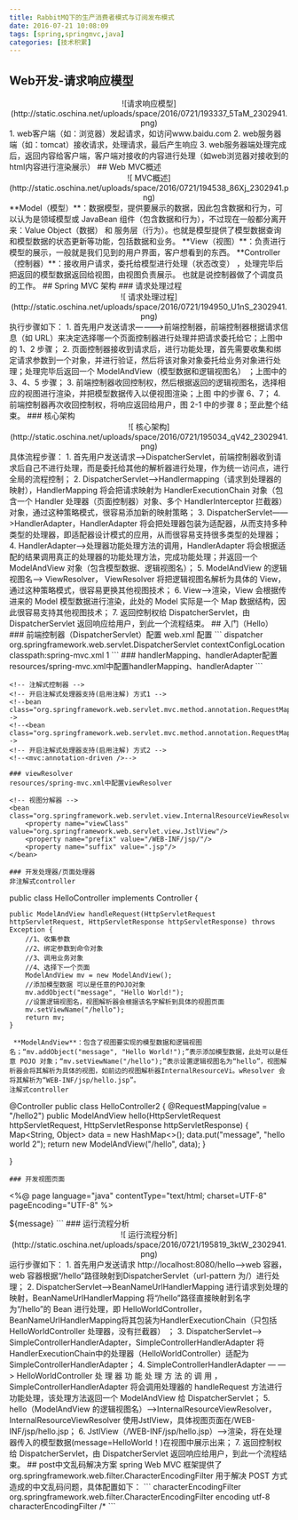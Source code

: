```yaml
---
title: RabbitMQ下的生产消费者模式与订阅发布模式
date: 2016-07-21 10:08:09
tags: [spring,springmvc,java]
categories: [技术积累]
---
```

## Web开发-请求响应模型
<center>![请求响应模型](http://static.oschina.net/uploads/space/2016/0721/193337_5TaM_2302941.png)</center>
1. web客户端（如：浏览器）发起请求，如访问www.baidu.com
2. web服务器端（如：tomcat）接收请求，处理请求，最后产生响应
3. web服务器端处理完成后，返回内容给客户端，客户端对接收的内容进行处理（如web浏览器对接收到的html内容进行渲染展示）
## Web MVC概述
<center>![ MVC概述](http://static.oschina.net/uploads/space/2016/0721/194538_86Xj_2302941.png)</center>
**Model（模型）**：数据模型，提供要展示的数据，因此包含数据和行为，可以认为是领域模型或 JavaBean 组件（包含数据和行为），不过现在一般都分离开来：Value Object（数据） 和 服务层（行为）。也就是模型提供了模型数据查询和模型数据的状态更新等功能，包括数据和业务。
 **View（视图）**：负责进行模型的展示，一般就是我们见到的用户界面，客户想看到的东西。
 **Controller（控制器）**：接收用户请求，委托给模型进行处理（状态改变） ，处理完毕后把返回的模型数据返回给视图，由视图负责展示。 也就是说控制器做了个调度员的工作。
## Spring MVC 架构
### 请求处理过程
<center>![ 请求处理过程](http://static.oschina.net/uploads/space/2016/0721/194950_U1nS_2302941.png)</center>
  执行步骤如下：
1. 首先用户发送请求————>前端控制器，前端控制器根据请求信息（如 URL）来决定选择哪一个页面控制器进行处理并把请求委托给它；上图中的 1、2 步骤；
2. 页面控制器接收到请求后，进行功能处理，首先需要收集和绑定请求参数到一个对象，并进行验证，然后将该对象对象委托给业务对象进行处理；处理完毕后返回一个 ModelAndView（模型数据和逻辑视图名） ；上图中的 3、4、5 步骤；
3. 前端控制器收回控制权，然后根据返回的逻辑视图名，选择相应的视图进行渲染，并把模型数据传入以便视图渲染；上图 中的步骤 6、7；
4. 前端控制器再次收回控制权，将响应返回给用户，图 2-1 中的步骤 8；至此整个结束。
### 核心架构
<center>![ 核心架构](http://static.oschina.net/uploads/space/2016/0721/195034_qV42_2302941.png)</center>
具体流程步骤：
1. 首先用户发送请求——>DispatcherServlet，前端控制器收到请求后自己不进行处理，而是委托给其他的解析器进行处理，作为统一访问点，进行全局的流程控制；
2. DispatcherServlet——>Handlermapping（请求到处理器的映射），HandlerMapping 将会把请求映射为 HandlerExecutionChain 对象（包含一个 Handler 处理器（页面控制器）对象、多个 HandlerInterceptor 拦截器）对象，通过这种策略模式，很容易添加新的映射策略；
3. DispatcherServlet——>HandlerAdapter，HandlerAdapter 将会把处理器包装为适配器，从而支持多种类型的处理器，即适配器设计模式的应用，从而很容易支持很多类型的处理器；
4. HandlerAdapter——>处理器功能处理方法的调用，HandlerAdapter 将会根据适配的结果调用真正的处理器的功能处理方法，完成功能处理；并返回一个 ModelAndView 对象（包含模型数据、逻辑视图名）；
5. ModelAndView 的逻辑视图名——> ViewResolver， ViewResolver 将把逻辑视图名解析为具体的 View，通过这种策略模式，很容易更换其他视图技术；
6. View——>渲染，View 会根据传进来的 Model 模型数据进行渲染，此处的 Model 实际是一个 Map 数据结构，因此很容易支持其他视图技术；
7. 返回控制权给 DispatcherServlet，由 DispatcherServlet 返回响应给用户，到此一个流程结束。
## 入门（Hello）
### 前端控制器（DispatcherServlet）配置
web.xml 配置
```
    <!--前端控制器-->
    <servlet>
        <servlet-name>dispatcher</servlet-name>
        <servlet-class>org.springframework.web.servlet.DispatcherServlet</servlet-class>
        <init-param>
            <!--参数定义了要装入的 Spring 配置文件。-->
            <param-name>contextConfigLocation</param-name>
            <param-value>classpath:spring-mvc.xml</param-value>
        </init-param>
        <!--
            当值为0或者大于0时，表示容器在应用启动时就加载这个servlet；
            当是一个负数时或者没有指定时，则指示容器在该servlet被选择时才加载。
            正数的值越小，启动该servlet的优先级越高。
        -->
        <load-on-startup>1</load-on-startup>
    </servlet>
```
### handlerMapping、handlerAdapter配置
resources/spring-mvc.xml中配置handlerMapping、handlerAdapter
```
<!-- 非注解式控制器 -->
    <!-- 处理器映射解析器HandlerMapping -->
    <bean class="org.springframework.web.servlet.handler.BeanNameUrlHandlerMapping"/>
    <!-- 处理器适配器 -->
    <bean class="org.springframework.web.servlet.mvc.SimpleControllerHandlerAdapter"/>
    <!-- 处理器 -->
    <bean name="/hello" class="com.zfy.demo.springmvc.controller.HelloController"/>


    <!-- 注解式控制器 -->
    <!-- 开启注解式处理器支持(启用注解) 方式1 -->
    <!--bean class="org.springframework.web.servlet.mvc.method.annotation.RequestMappingHandlerMapping"/>-->
    <!--<bean class="org.springframework.web.servlet.mvc.method.annotation.RequestMappingHandlerAdapter"/>-->
    <!-- 开启注解式处理器支持(启用注解) 方式2 -->
    <!--<mvc:annotation-driven />-->
```
### viewResolver
resources/spring-mvc.xml中配置viewResolver
```
    <!-- 视图分解器 -->
    <bean class="org.springframework.web.servlet.view.InternalResourceViewResolver">
        <property name="viewClass" value="org.springframework.web.servlet.view.JstlView"/>
        <property name="prefix" value="/WEB-INF/jsp/"/>
        <property name="suffix" value=".jsp"/>
    </bean>
```
### 开发处理器/页面处理器
非注解式controller
```
public class HelloController implements Controller {

    public ModelAndView handleRequest(HttpServletRequest httpServletRequest, HttpServletResponse httpServletResponse) throws Exception {
        //1、收集参数
        //2、绑定参数到命令对象
        //3、调用业务对象
        //4、选择下一个页面
        ModelAndView mv = new ModelAndView();
        //添加模型数据 可以是任意的POJO对象
        mv.addObject("message", "Hello World!");
        //设置逻辑视图名，视图解析器会根据该名字解析到具体的视图页面
        mv.setViewName("/hello");
        return mv;
    }
```
 **ModelAndView**：包含了视图要实现的模型数据和逻辑视图名；“mv.addObject("message", "Hello World!");”表示添加模型数据，此处可以是任意 POJO 对象；“mv.setViewName("/hello");”表示设置逻辑视图名为“hello”，视图解析器会将其解析为具体的视图，如前边的视图解析器InternalResourceVi。wResolver 会将其解析为“WEB-INF/jsp/hello.jsp”。
注解式controller
```
@Controller
public class HelloController2 {
    @RequestMapping(value = "/hello2")
    public ModelAndView hello(HttpServletRequest httpServletRequest, HttpServletResponse httpServletResponse) {
        Map<String, Object> data = new HashMap<>();
        data.put("message", "hello world 2");
        return new ModelAndView("/hello", data);
    }

}
```
### 开发视图页面
```
<%@ page language="java" contentType="text/html; charset=UTF-8" pageEncoding="UTF-8" %>
<!DOCTYPE html PUBLIC "-//W3C//DTD HTML 4.01 Transitional//EN" "http://www.w3.org/TR/html4/loose.dtd">
<html>
<head>
    <meta http-equiv="Content-Type" content="text/html; charset=UTF-8">
    <title>Hello World</title>
</head>
<body>
${message}
</body>
</html>
```
### 运行流程分析
<center>![ 运行流程分析](http://static.oschina.net/uploads/space/2016/0721/195819_3ktW_2302941.png)</center>
运行步骤如下：
1. 首先用户发送请求 http://localhost:8080/hello——>web 容器，web 容器根据“/hello”路径映射到DispatcherServlet（url-pattern 为/）进行处理；
2.  DispatcherServlet——>BeanNameUrlHandlerMapping 进行请求到处理的映射，BeanNameUrlHandlerMapping 将“/hello”路径直接映射到名字为“/hello”的 Bean 进行处理，即 HelloWorldController，BeanNameUrlHandlerMapping将其包装为HandlerExecutionChain（只包括 HelloWorldController 处理器，没有拦截器） ；
3.  DispatcherServlet——> SimpleControllerHandlerAdapter，SimpleControllerHandlerAdapter 将 HandlerExecutionChain中的处理器（HelloWorldController）适配为 SimpleControllerHandlerAdapter；
4. SimpleControllerHandlerAdapter — — > HelloWorldController 处 理 器 功 能 处 理 方 法 的 调 用 ，SimpleControllerHandlerAdapter 将会调用处理器的 handleRequest 方法进行功能处理，该处理方法返回一个 ModelAndView 给 DispatcherServlet；
5. hello（ModelAndView 的逻辑视图名）——>InternalResourceViewResolver， InternalResourceViewResolver 使用JstlView，具体视图页面在/WEB-INF/jsp/hello.jsp；
6. JstlView（/WEB-INF/jsp/hello.jsp）——>渲染，将在处理器传入的模型数据(message=HelloWorld！)在视图中展示出来；
7. 返回控制权给 DispatcherServlet，由 DispatcherServlet 返回响应给用户，到此一个流程结束。
## post中文乱码解决方案
spring Web MVC 框架提供了 org.springframework.web.filter.CharacterEncodingFilter 用于解决 POST 方式造成的中文乱码问题，具体配置如下：
```
    <!-- 指定UTF-8编码 -->
    <filter>
        <filter-name>characterEncodingFilter</filter-name>
        <filter-class>org.springframework.web.filter.CharacterEncodingFilter</filter-class>
        <init-param>
            <param-name>encoding</param-name>
            <param-value>utf-8</param-value>
        </init-param>
    </filter>
    <filter-mapping>
        <filter-name>characterEncodingFilter</filter-name>
        <url-pattern>/*</url-pattern>
    </filter-mapping>
```


